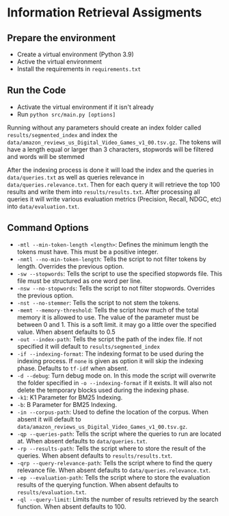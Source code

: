 # Information Retrieval Assigments

## Prepare the environment
- Create a virtual environment (Python 3.9)
- Active the virtual environment
- Install the requirements in `requirements.txt`

## Run the Code
- Activate the virtual environment if it isn't already
- Run ```python src/main.py [options]```

Running without any parameters should create an index folder
called `results/segmented_index` and index the `data/amazon_reviews_us_Digital_Video_Games_v1_00.tsv.gz`.
The tokens will have a length equal or larger
than 3 characters, stopwords will be filtered and words will be stemmed

After the indexing process is done it will load the index and the
queries in `data/queries.txt` as well as queries relevance in `data/queries.relevance.txt`.
Then for each query it will retrieve  the top 100 results and write them into `results/results.txt`.
After processing all queries it will write various evaluation metrics (Precision, Recall, NDGC, etc)
into `data/evaluation.txt`.

## Command Options

- ``-mtl --min-token-length <length>``: Defines the minimum length the tokens must have. This must be a positive integer.
- ``-nmtl --no-min-token-length``: Tells the script to not filter tokens by length. Overrides the previous option.
- ``-sw --stopwords``: Tells the script to use the specified stopwords file. This file must be structured as one word per line.
- ``-nsw --no-stopwords``: Tells the script to not filter stopwords. Overrides the previous option.
- ``-nst --no-stemmer``: Tells the script to not stem the tokens.
- ``-memt --memory-threshold``: Tells the script how much of the total memory it is allowed to use. The value of the parameter must be between 0 and 1. This is a soft limit. it may go a little over the specified value. When absent defaults to 0.5
- ``-out --index-path``: Tells the script the path of the index file. If not specified it will default to `results/segmented_index`
- ``-if --indexing-format``: The indexing format to be used during the indexing process. If `none` is given as option it will skip the indexing phase. Defaults to `tf-idf` when absent.
- ``-d --debug``: Turn debug mode on. In this mode the script will overwrite the folder specified in ``-o --indexing-format`` if it exists. It will also not delete the temporary blocks used during the indexing phase.
- ``-k1``: K1 Parameter for BM25 Indexing.
- ``-b``: B Parameter for BM25 Indexing.
- ``-in --corpus-path``: Used to define the location of the corpus. When absent it will default to `data/amazon_reviews_us_Digital_Video_Games_v1_00.tsv.gz`.
- ``-qp --queries-path``: Tells the script where the queries to run are located at. When absent defaults to `data/queries.txt`.
- ``-rp --results-path``: Tells the script where to store the result of the queries. When absent defaults to `results/results.txt`.
- ``-qrp --query-relevance-path``: Tells the script where to find the query relevance file. When absent defaults to `data/queries.relevance.txt`.
- ``-ep --evaluation-path``: Tells the script where to store the evaluation results of the querying function. When absent defaults to `results/evaluation.txt`.
- ``-ql --query-limit``: Limits the number of results retrieved by the search function. When absent defaults to 100.